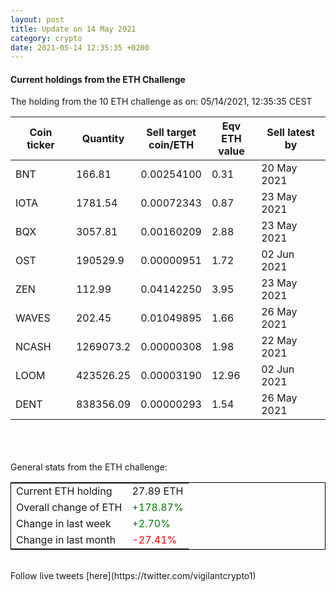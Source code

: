 ```yaml
---
layout: post
title: Update on 14 May 2021
category: crypto
date: 2021-05-14 12:35:35 +0200
---
```

<!-- Global site tag (gtag.js) - Google Analytics -->
<script async src="https://www.googletagmanager.com/gtag/js?id=UA-103831149-5"></script>
<script>
  window.dataLayer = window.dataLayer || [];
  function gtag(){dataLayer.push(arguments);}
  gtag('js', new Date());

  gtag('config', 'UA-103831149-5');
</script>


#### Current holdings from the ETH Challenge

The holding from the 10 ETH challenge as on: 05/14/2021, 12:35:35 CEST

|Coin ticker|Quantity|Sell target<br>coin/ETH|Eqv ETH<br>value|Sell latest by|
|-----------|--------|-----------|-----------|--------------|
BNT|166.81|  0.00254100|0.31|20 May 2021|
IOTA|1781.54|  0.00072343|0.87|23 May 2021|
BQX|3057.81|  0.00160209|2.88|23 May 2021|
OST|190529.9|  0.00000951|1.72|02 Jun 2021|
ZEN|112.99|  0.04142250|3.95|23 May 2021|
WAVES|202.45|  0.01049895|1.66|26 May 2021|
NCASH|1269073.2|  0.00000308|1.98|22 May 2021|
LOOM|423526.25|  0.00003190|12.96|02 Jun 2021|
DENT|838356.09|  0.00000293|1.54|26 May 2021|

<br>
<br>
<br>
General stats from the ETH challenge:

<table style="border:1px solid black;margin-left:auto;margin-right:auto;">
	<tbody>
	<tr>
		<td>Current ETH holding</td>
		<td>     27.89 ETH</td>
	</tr>
	<tr>
		<td>Overall change of ETH</td>
		<td><font color="green">+178.87%</font></td>
	</tr>
	<tr>
		<td>Change in last week</td>
		<td><font color="green">+2.70%</font></td>
	</tr>
	<tr>
		<td>Change in last month</td>
		<td><font color="red">-27.41%</font></td>
	</tr>
	</tbody>
</table>

<br>
Follow live tweets [here](https://twitter.com/vigilantcrypto1)
<br>
<br>
